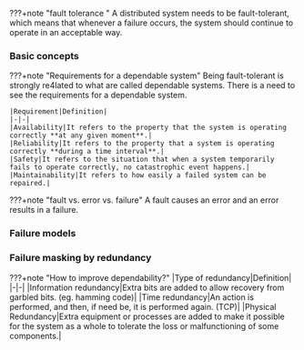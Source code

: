 ???+note "fault tolerance "
    A distributed system needs to be fault-tolerant, which means that whenever a failure occurs, the system should continue to operate in an acceptable way.

### Basic concepts

???+note "Requirements for a dependable system"
    Being fault-tolerant is strongly re4lated to what are called dependable systems. There is a need to see the requirements for a dependable system.

    |Requirement|Definition|
    |-|-|
    |Availability|It refers to the property that the system is operating correctly **at any given moment**.|
    |Reliability|It refers to the property that a system is operating correctly **during a time interval**.|
    |Safety|It refers to the situation that when a system temporarily fails to operate correctly, no catastrophic event happens.|
    |Maintainability|It refers to how easily a failed system can be repaired.|

???+note "fault vs. error vs. failure" 
    A fault causes an error and an error results in a failure. 


### Failure models


### Failure masking by redundancy

???+note "How to improve dependability?"
    |Type of redundancy|Definition|
    |-|-|
    |Information redundancy|Extra bits are added to allow recovery from garbled bits. (eg. hamming code)|
    |Time redundancy|An action is performed, and then, if need be, it is performed again. (TCP)|
    |Physical Redundancy|Extra equipment or processes are added to make it possible for the system as a whole to tolerate the loss or malfunctioning of some components.|  



